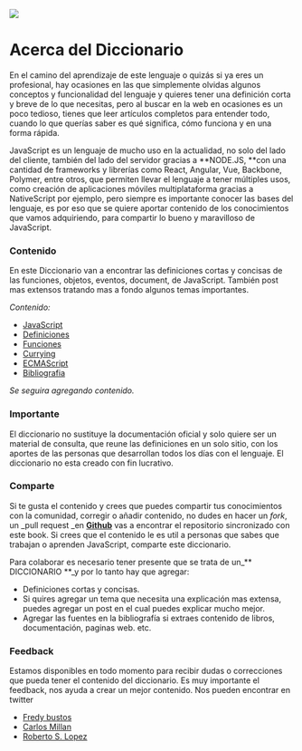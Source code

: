![](/assets/javascript.png)

# Acerca del Diccionario

En el camino del aprendizaje de este lenguaje o quizás si ya eres un profesional, hay ocasiones en las que simplemente olvidas algunos conceptos y funcionalidad del lenguaje y quieres tener una definición corta y breve de lo que necesitas, pero al buscar en la web en ocasiones es un poco tedioso, tienes que leer artículos completos para entender todo, cuando lo que querías saber es qué significa, cómo funciona y en una forma rápida.

JavaScript es un lenguaje de mucho uso en la actualidad, no solo del lado del cliente, también del lado del servidor gracias a **NODE.JS, **con una cantidad de frameworks y librerías como React, Angular, Vue, Backbone, Polymer, entre otros, que permiten llevar el lenguaje a tener múltiples usos, como creación de aplicaciones móviles multiplataforma gracias a NativeScript por ejemplo, pero siempre es importante conocer las bases del lenguaje, es por eso que se quiere aportar contenido de los conocimientos que vamos adquiriendo, para compartir lo bueno y maravilloso de JavaScript.

### Contenido

En este Diccionario van a encontrar las definiciones cortas y concisas de las funciones, objetos, eventos, document, de  JavaScript. También post mas extensos tratando mas a fondo algunos temas importantes.

_Contenido:_

* [JavaScript](https://www.diccionariojavascript.info/javascript.html)
* [Definiciones ](https://www.diccionariojavascript.info/conceptos.html)
* [Funciones](https://www.diccionariojavascript.info/chapter1.html)
* [Currying](https://www.diccionariojavascript.info/currying.html)
* [ECMAScript](https://www.diccionariojavascript.info/ecmascript.html)
* [Bibliografia](https://www.diccionariojavascript.info/bibliografia.html)

_Se seguira agregando contenido._

### Importante

El diccionario no sustituye la documentación oficial y solo quiere ser un material de consulta, que reune las definiciones  en un solo sitio, con los aportes de las personas que desarrollan todos los días con el lenguaje. El diccionario no esta creado con fin lucrativo.

### Comparte

Si te gusta el contenido y crees que puedes compartir tus conocimientos con la comunidad, corregir o añadir contenido, no dudes en hacer un _fork_, un \_pull request \_en [**Github**](https://github.com/Project-dictionary/Diccionario-JavaScript) vas a encontrar el repositorio sincronizado con este book. Si crees que el contenido le es util a personas que sabes que trabajan o aprenden JavaScript, comparte este diccionario.

Para colaborar es necesario tener presente que se trata de un\_** DICCIONARIO **\_y por lo tanto hay que agregar:

* Definiciones cortas y concisas. 
* Si quires agregar un tema que necesita una explicación mas extensa, puedes agregar un post en el cual puedes explicar mucho mejor.
* Agregar las fuentes en la bibliografía si extraes contenido de libros, documentación, paginas web. etc.

### Feedback

Estamos disponibles en todo momento para recibir dudas o correcciones que pueda tener el contenido del diccionario. Es muy importante el feedback, nos ayuda a crear un mejor contenido. Nos pueden encontrar en twitter

* [Fredy bustos](https://twitter.com/bustosfredy)
* [Carlos Millan](https://twitter.com/reactdevelop)
* [Roberto S. Lopez](https://twitter.com/Roberto_SLopez)



